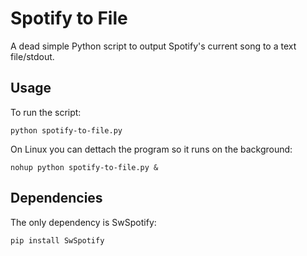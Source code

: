 # Spotify to File
A dead simple Python script to output Spotify's current song to a text file/stdout.

## Usage
To run the script:

    python spotify-to-file.py

On Linux you can dettach the program so it runs on the background:

    nohup python spotify-to-file.py &

## Dependencies
The only dependency is SwSpotify:

    pip install SwSpotify
